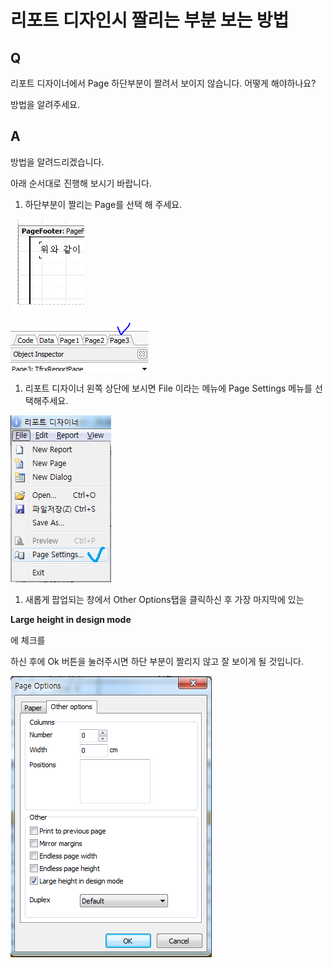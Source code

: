 # 리포트 디자인시 짤리는 부분 보는 방법

## Q

리포트 디자이너에서 Page 하단부분이 짤려서 보이지 않습니다. 어떻게 해야하나요?

방법을 알려주세요.

## A

방법을 알려드리겠습니다.

아래 순서대로 진행해 보시기 바랍니다.

1. 하단부분이 짤리는 Page를 선택 해 주세요.

![](../.gitbook/assets/01%20%2814%29.png)

![](../.gitbook/assets/02page_%20%282%29.png)

1. 리포트 디자이너 왼쪽 상단에 보시면 File 이라는 메뉴에 Page Settings 메뉴를 선택해주세요.

![](../.gitbook/assets/03file_%20%282%29.png)

1. 새롭게 팝업되는 창에서 Other Options탭을 클릭하신 후 가장 마지막에 있는 

**Large height in design mode**

에 체크를

하신 후에 Ok 버튼을 눌러주시면 하단 부분이 짤리지 않고 잘 보이게 될 것입니다.

![](../.gitbook/assets/04%20%287%29.png)

